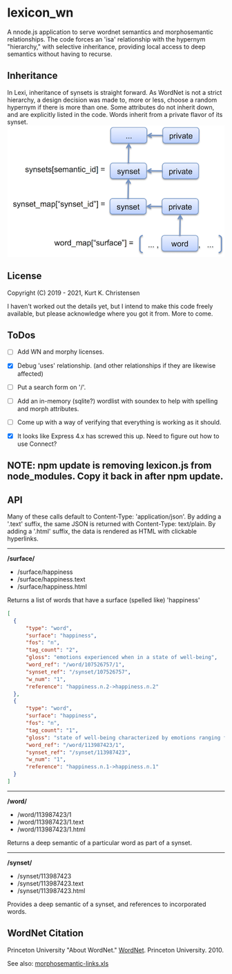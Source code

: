 # lexicon_wn

 A nnode.js application to serve wordnet semantics and morphosemantic relationships.
 The code forces an 'isa' relationship with the hypernym "hierarchy," with selective inheritance, providing local access to deep semantics without having to recurse.

## Inheritance

In Lexi, inheritance of synsets is straight forward. As WordNet is not a strict hierarchy, a design decision was made to, more or less, choose a random hypernym if there is more than one. Some attributes do not inherit down, and are explicitly listed in the code. Words inherit from a private flavor of its synset. 
![Image Lexi Inheritance](Lexi_Inheritance.png)

## License
Copyright (C) 2019 - 2021, Kurt K. Christensen

I haven't worked out the details yet, but I intend to make this code freely available, but please acknowledge where you got it from. More to come.

## ToDos

- [ ] Add WN and morphy licenses.

- [x] Debug 'uses' relationship. (and other relationships if they are likewise affected)

- [ ] Put a search form on '/'.

- [ ] Add an in-memory (sqlite?) wordlist with soundex to help with spelling and morph attributes.

- [ ] Come up with a way of verifying that everything is working as it should.

- [x] It looks like Express 4.x has screwed this up. Need to figure out how to use Connect?


## NOTE: npm update is removing lexicon.js from node_modules. Copy it back in after npm update.

## API

Many of these calls default to Content-Type: 'application/json'.
By adding a '.text' suffix, the same JSON is returned with Content-Type: text/plain.
By adding a '.html' suffix, the data is rendered as HTML with clickable hyperlinks.

-----
**/surface/**
* /surface/happiness
* /surface/happiness.text
* /surface/happiness.html

Returns a list of words that have a surface (spelled like) 'happiness'

```json
[
  {
	  "type": "word",
	  "surface": "happiness",
	  "fos": "n",
	  "tag_count": "2",
	  "gloss": "emotions experienced when in a state of well-being",
	  "word_ref": "/word/107526757/1",
	  "synset_ref": "/synset/107526757",
	  "w_num": "1",
	  "reference": "happiness.n.2->happiness.n.2"
  },
  {
	  "type": "word",
	  "surface": "happiness",
	  "fos": "n",
	  "tag_count": "1",
	  "gloss": "state of well-being characterized by emotions ranging from contentment to intense joy",
	  "word_ref": "/word/113987423/1",
	  "synset_ref": "/synset/113987423",
	  "w_num": "1",
	  "reference": "happiness.n.1->happiness.n.1"
  }
]
```
 

-----
**/word/**
* /word/113987423/1
* /word/113987423/1.text
* /word/113987423/1.html

Returns a deep semantic of a particular word as part of a synset.

-----
**/synset/**
* /synset/113987423
* /synset/113987423.text
* /synset/113987423.html

Provides a deep semantic of a synset, and references to incorporated words.


## WordNet Citation
Princeton University "About WordNet." [WordNet](https://wordnet.princeton.edu). Princeton University. 2010. 

See also: [morphosemantic-links.xls](http://wordnetcode.princeton.edu/standoff-files/morphosemantic-links.xls)